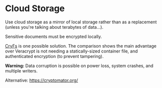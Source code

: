 # Cloud Storage

Use cloud storage as a mirror of local storage rather than as a replacement (unless you're talking about terabytes of data...).

Sensitive documents must be encrypted locally.

[CryFs][cryfs-compare] is one possible solution. The comparison shows the main advantage over Veracrypt is not needing a statically-sized container file, and authenticated encryption (to prevent tampering).

**Warning:** Data corruption is possible on power loss, system crashes, and multiple writers.

Alternative: https://cryptomator.org/

[cryfs-compare]: https://www.cryfs.org/comparison
